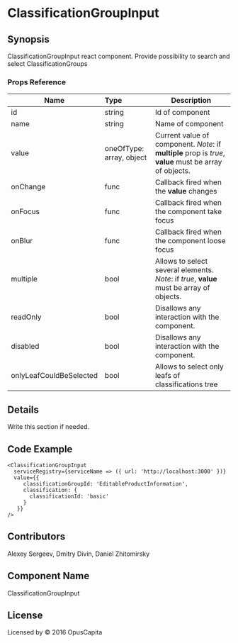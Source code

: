 # ClassificationGroupInput

## Synopsis

ClassificationGroupInput react component. Provide possibility to search and select ClassificationGroups

### Props Reference

| Name                          | Type                  | Description                                                |
| ------------------------------|:----------------------| -----------------------------------------------------------|
| id | string | Id of component |
| name | string | Name of component |
| value | oneOfType: array, object | Current value of component. *Note*: if **multiple** prop is *true*, **value** must be array of objects. |
| onChange | func | Callback fired when the **value** changes |
| onFocus | func | Callback fired when the component take focus |
| onBlur | func | Callback fired when the component loose focus |
| multiple | bool | Allows to select several elements. *Note*: if *true*, **value** must be array of objects. |
| readOnly | bool | Disallows any interaction with the component. |
| disabled | bool | Disallows any interaction with the component. |
| onlyLeafCouldBeSelected | bool | Allows to select only leafs of classifications tree |

## Details

Write this section if needed.

## Code Example

```
<ClassificationGroupInput
  serviceRegistry={serviceName => ({ url: 'http://localhost:3000' })}
  value={{
     classificationGroupId: 'EditableProductInformation',
     classification: {
       classificationId: 'basic'
     }
   }}
/>
```

## Contributors

Alexey Sergeev, Dmitry Divin, Daniel Zhitomirsky

## Component Name

ClassificationGroupInput

## License

Licensed by © 2016 OpusCapita 

